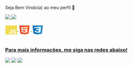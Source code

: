 Seja Bem Vindo(a) ao meu perfil 👻
<div>
   <a href="https://github.com/Lucas-G-Siqueira">
   <img height="180em" src="https://github-readme-stats.vercel.app/api?username=Lucas-G-Siqueira&show_icons=true&theme=tokyonight&include_all_commits=true&count_private=true"/>
   <img height="180em" src="https://github-readme-stats.vercel.app/api/top-langs/?username=Lucas-G-Siqueira&layout=compact&langs_count=6&theme=tokyonight"/>
</div>
    
<div style="display: inline_block"><br>
  <img align="center" alt="Js" height="30" width="39" src="https://raw.githubusercontent.com/devicons/devicon/master/icons/javascript/javascript-plain.svg">
  <img align="center" alt="HTML" height="30" width="39" src="https://raw.githubusercontent.com/devicons/devicon/master/icons/html5/html5-original.svg">
  <img align="center" alt="CSS" height="30" width="39" src="https://raw.githubusercontent.com/devicons/devicon/master/icons/css3/css3-original.svg">
</div>
 
<br>
 
### Para mais informações, me siga nas redes abaixo!
 
<div> 
  <a href="https://instagram.com/luscas.siqueira" target="_blank"><img src="https://img.shields.io/badge/-Instagram-%23E4405F?style=for-the-badge&logo=instagram&logoColor=white" target="_blank"></a>
  <a href = "mailto:lucasgabrielsiqueira9@gmail.com"><img src="https://img.shields.io/badge/-Gmail-%23333?style=for-the-badge&logo=gmail&logoColor=white" target="_blank"></a>
  <a href="https://www.linkedin.com/in/lucas-gabriel-siqueira-021020207" target="_blank"><img src="https://img.shields.io/badge/-LinkedIn-%230077B5?style=for-the-badge&logo=linkedin&logoColor=white" target="_blank"></a>
</div>
